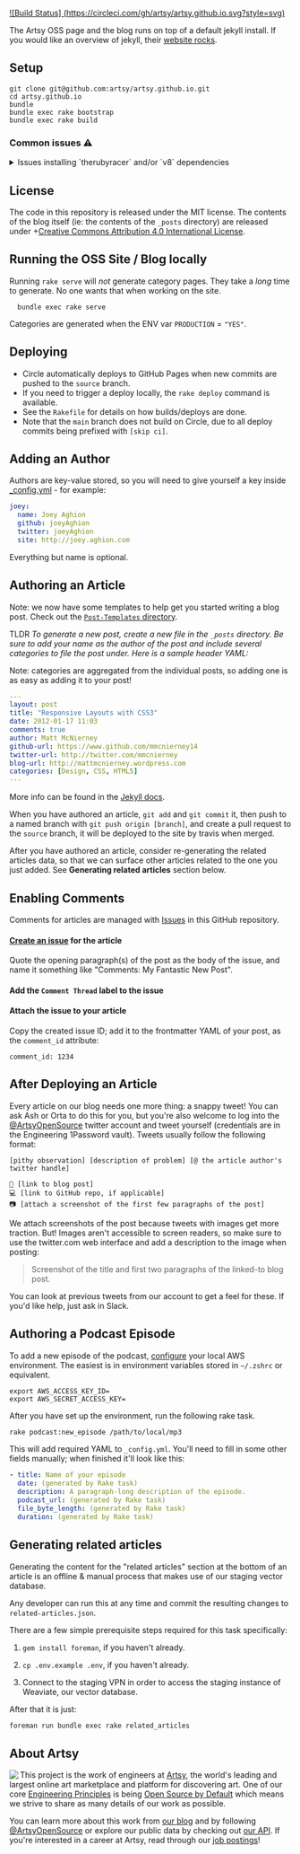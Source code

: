 [![Build Status]
(https://circleci.com/gh/artsy/artsy.github.io.svg?style=svg)](https://circleci.com/gh/artsy/artsy.github.io)

The Artsy OSS page and the blog runs on top of a default jekyll install. If you
would like an overview of jekyll, their [website rocks](http://jekyllrb.com/).

## Setup

```
git clone git@github.com:artsy/artsy.github.io.git
cd artsy.github.io
bundle
bundle exec rake bootstrap
bundle exec rake build
```

### Common issues ⚠️

<details><summary>Issues installing `therubyracer` and/or `v8` dependencies</summary>
Some combination of the following might help resolve issues with installing these dependencies:

- make sure you have a ruby version that works (e.g. 2.7.5)
- Installing `v8` via homebrew: `brew install v8`
- Installing the `libv8` gem using a specific version and v8 flag:
  `gem install libv8 -v '3.16.14.19' -- --with-system-v8`
- Assigning configuration options, as in
  [this comment](https://gist.github.com/fernandoaleman/868b64cd60ab2d51ab24e7bf384da1ca#gistcomment-3114668).

</details>

## License

The code in this repository is released under the MIT license. The contents of
the blog itself (ie: the contents of the `_posts` directory) are released
under +[Creative Commons Attribution 4.0 International License](https://creativecommons.org/licenses/by/4.0/).

## Running the OSS Site / Blog locally

Running `rake serve` will _not_ generate category pages. They take a _long_ time
to generate. No one wants that when working on the site.

```
  bundle exec rake serve
```

Categories are generated when the ENV var `PRODUCTION` = `"YES"`.

## Deploying

- Circle automatically deploys to GitHub Pages when new commits are pushed to
  the `source` branch.
- If you need to trigger a deploy locally, the `rake deploy` command is
  available.
- See the `Rakefile` for details on how builds/deploys are done.
- Note that the `main` branch does not build on Circle, due to all deploy
  commits being prefixed with `[skip ci]`.

## Adding an Author

Authors are key-value stored, so you will need to give yourself a key inside
[\_config.yml](_config.yml) - for example:

```yaml
joey:
  name: Joey Aghion
  github: joeyAghion
  twitter: joeyAghion
  site: http://joey.aghion.com
```

Everything but name is optional.

## Authoring an Article

Note: we now have some templates to help get you started writing a blog post.
Check out the [`Post-Templates` directory](Post-Templates).

TLDR _To generate a new post, create a new file in the `_posts` directory. Be
sure to add your name as the author of the post and include several categories
to file the post under. Here is a sample header YAML:_

Note: categories are aggregated from the individual posts, so adding one is as
easy as adding it to your post!

```yaml
---
layout: post
title: "Responsive Layouts with CSS3"
date: 2012-01-17 11:03
comments: true
author: Matt McNierney
github-url: https://www.github.com/mmcnierney14
twitter-url: http://twitter.com/mmcnierney
blog-url: http://mattmcnierney.wordpress.com
categories: [Design, CSS, HTML5]
---
```

More info can be found in the [Jekyll docs](http://jekyllrb.com/docs/posts/).

When you have authored an article, `git add` and `git commit` it, then push to a
named branch with `git push origin [branch]`, and create a pull request to the
`source` branch, it will be deployed to the site by travis when merged.

After you have authored an article, consider re-generating the related articles
data, so that we can surface other articles related to the one you just added.
See **Generating related articles** section below.

## Enabling Comments

Comments for articles are managed with
[Issues](https://github.com/artsy/artsy.github.io/issues) in this GitHub
repository.

#### [Create an issue](https://github.com/artsy/artsy.github.io/issues/new) for the article

Quote the opening paragraph(s) of the post as the body of the issue, and name it
something like "Comments: My Fantastic New Post".

#### Add the `Comment Thread` label to the issue

#### Attach the issue to your article

Copy the created issue ID; add it to the frontmatter YAML of your post, as the
`comment_id` attribute:

`comment_id: 1234`

## After Deploying an Article

Every article on our blog needs one more thing: a snappy tweet! You can ask Ash
or Orta to do this for you, but you're also welcome to log into the
[@ArtsyOpenSource](https://twitter.com/ArtsyOpenSource) twitter account and
tweet yourself (credentials are in the Engineering 1Password vault). Tweets
usually follow the following format:

```
[pithy observation] [description of problem] [@ the article author's twitter handle]

📝 [link to blog post]
💻 [link to GitHub repo, if applicable]
📷 [attach a screenshot of the first few paragraphs of the post]
```

We attach screenshots of the post because tweets with images get more traction.
But! Images aren't accessible to screen readers, so make sure to use the
twitter.com web interface and add a description to the image when posting:

> Screenshot of the title and first two paragraphs of the linked-to blog post.

You can look at previous tweets from our account to get a feel for these. If
you'd like help, just ask in Slack.

## Authoring a Podcast Episode

To add a new episode of the podcast,
[configure](https://github.com/aws/aws-sdk-ruby#configuration) your local AWS
environment. The easiest is in environment variables stored in `~/.zshrc` or
equivalent.

```
export AWS_ACCESS_KEY_ID=
export AWS_SECRET_ACCESS_KEY=
```

After you have set up the environment, run the following rake task.

```sh
rake podcast:new_episode /path/to/local/mp3
```

This will add required YAML to `_config.yml`. You'll need to fill in some other
fields manually; when finished it'll look like this:

```yaml
- title: Name of your episode
  date: (generated by Rake task)
  description: A paragraph-long description of the episode.
  podcast_url: (generated by Rake task)
  file_byte_length: (generated by Rake task)
  duration: (generated by Rake task)
```

## Generating related articles

Generating the content for the "related articles" section at the bottom of an
article is an offline & manual process that makes use of our staging vector
database.

Any developer can run this at any time and commit the resulting changes to
`related-articles.json`.

There are a few simple prerequisite steps required for this task specifically:

1. `gem install foreman`, if you haven't already.

2. `cp .env.example .env`, if you haven't already.

3. Connect to the staging VPN in order to access the staging instance of
   Weaviate, our vector database.

After that it is just:

```sh
foreman run bundle exec rake related_articles
```

## About Artsy

<a href="https://www.artsy.net/">
  <img align="left" src="https://avatars2.githubusercontent.com/u/546231?s=200&v=4"/>
</a>

This project is the work of engineers at [Artsy][footer_website], the world's
leading and largest online art marketplace and platform for discovering art. One
of our core [Engineering Principles][footer_principles] is being [Open Source by
Default][footer_open] which means we strive to share as many details of our work
as possible.

You can learn more about this work from [our blog][footer_blog] and by following
[@ArtsyOpenSource][footer_twitter] or explore our public data by checking out
[our API][footer_api]. If you're interested in a career at Artsy, read through
our [job postings][footer_jobs]!

[footer_website]: https://www.artsy.net/
[footer_principles]:
  https://github.com/artsy/README/blob/master/culture/engineering-principles.md
[footer_open]:
  https://github.com/artsy/README/blob/master/culture/engineering-principles.md#open-source-by-default
[footer_blog]: https://artsy.github.io/
[footer_twitter]: https://twitter.com/ArtsyOpenSource
[footer_api]: https://developers.artsy.net/
[footer_jobs]: https://www.artsy.net/jobs
